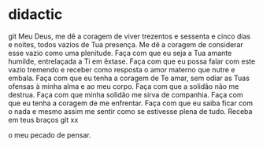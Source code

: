 # didactic
git Meu Deus, me dê a coragem
de viver trezentos e sessenta e cinco dias e noites,
todos vazios de Tua presença.
Me dê a coragem de considerar esse vazio
como uma plenitude.
Faça com que eu seja a Tua amante humilde,
entrelaçada a Ti em êxtase.
Faça com que eu possa falar
com este vazio tremendo
e receber como resposta
o amor materno que nutre e embala.
Faça com que eu tenha a coragem de Te amar,
sem odiar as Tuas ofensas à minha alma e ao meu corpo.
Faça com que a solidão não me destrua.
Faça com que minha solidão me sirva de companhia.
Faça com que eu tenha a coragem de me enfrentar.
Faça com que eu saiba ficar com o nada
e mesmo assim me sentir
como se estivesse plena de tudo.
Receba em teus braços git xx

o meu pecado de pensar.

